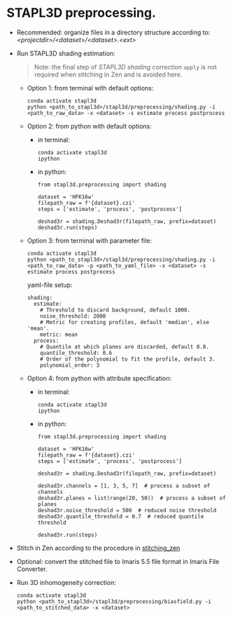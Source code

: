 # STAPL3D preprocessing.

- Recommended: organize files in a directory structure according to:
    *\<projectdir\>/\<dataset\>/\<dataset\>.\<ext\>*

- Run STAPL3D shading estimation:

  > Note: the final step of *STAPL3D shading correction* `apply` is not required when stitching in Zen and is avoided here.

  - Option 1: from terminal with default options:

    ```
    conda activate stapl3d
    python <path_to_stapl3d>/stapl3d/preprocessing/shading.py -i <path_to_raw_data> -x <dataset> -s estimate process postprocess
    ```

  - Option 2: from python with default options:
    - in terminal:
      ```
      conda activate stapl3d
      ipython
      ```
    - in python:
      ```
      from stapl3d.preprocessing import shading

      dataset = 'HFK16w'
      filepath_raw = f'{dataset}.czi'
      steps = ['estimate', 'process', 'postprocess']

      deshad3r = shading.Deshad3r(filepath_raw, prefix=dataset)
      deshad3r.run(steps)
      ```

  - Option 3: from terminal with parameter file:

    ```
    conda activate stapl3d
    python <path_to_stapl3d>/stapl3d/preprocessing/shading.py -i <path_to_raw_data> -p <path_to_yaml_file> -x <dataset> -s estimate process postprocess
    ```

    yaml-file setup:
      ```
      shading:
        estimate:
          # Threshold to discard background, default 1000.
          noise_threshold: 2000
          # Metric for creating profiles, default 'median', else 'mean'.
          metric: mean
        process:
          # Quantile at which planes are discarded, default 0.8.
          quantile_threshold: 0.6
          # Order of the polynomial to fit the profile, default 3.
          polynomial_order: 3
      ```

  - Option 4: from python with attribute specification:
    - in terminal:
      ```
      conda activate stapl3d
      ipython
      ```
    - in python:
      ```
      from stapl3d.preprocessing import shading

      dataset = 'HFK16w'
      filepath_raw = f'{dataset}.czi'
      steps = ['estimate', 'process', 'postprocess']

      deshad3r = shading.Deshad3r(filepath_raw, prefix=dataset)

      deshad3r.channels = [1, 3, 5, 7]  # process a subset of channels
      deshad3r.planes = list(range(20, 50))  # process a subset of planes
      deshad3r.noise_threshold = 500  # reduced noise threshold
      deshad3r.quantile_threshold = 0.7  # reduced quantile threshold

      deshad3r.run(steps)
      ```

- Stitch in Zen according to the procedure in [stitching_zen](pipeline_stitching_zen.md)

- Optional: convert the stitched file to Imaris 5.5 file format in Imaris File Converter.

- Run 3D inhomogeneity correction:
  ```
  conda activate stapl3d
  python <path_to_stapl3d>/stapl3d/preprocessing/biasfield.py -i <path_to_stitched_data> -x <dataset>
  ```
